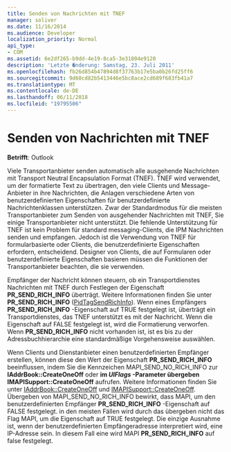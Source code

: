 ```yaml
---
title: Senden von Nachrichten mit TNEF
manager: soliver
ms.date: 11/16/2014
ms.audience: Developer
localization_priority: Normal
api_type:
- COM
ms.assetid: 6e2df265-b9dd-4e19-8ca5-3e31804e9120
description: 'Letzte �nderung: Samstag, 23. Juli 2011'
ms.openlocfilehash: fb26d854b47894d8f37763b17e5ba0b26fd25ff6
ms.sourcegitcommit: 9d60cd82b5413446e5bc8ace2cd689f683fb41a7
ms.translationtype: MT
ms.contentlocale: de-DE
ms.lasthandoff: 06/11/2018
ms.locfileid: "19795506"
---
```

# <a name="sending-messages-with-tnef"></a>Senden von Nachrichten mit TNEF

  
  
**Betrifft**: Outlook 
  
Viele Transportanbieter senden automatisch alle ausgehende Nachrichten mit Transport Neutral Encapsulation Format (TNEF). TNEF wird verwendet, um der formatierte Text zu übertragen, den viele Clients und Message-Anbieter in ihre Nachrichten, die Anlagen verschiedene Arten von benutzerdefinierten Eigenschaften für benutzerdefinierte Nachrichtenklassen unterstützen. Zwar der Standardmodus für die meisten Transportanbieter zum Senden von ausgehender Nachrichten mit TNEF, Sie einige Transportanbieter nicht unterstützt. Die fehlende Unterstützung für TNEF ist kein Problem für standard messaging-Clients, die IPM Nachrichten senden und empfangen. Jedoch ist die Verwendung von TNEF für formularbasierte oder Clients, die benutzerdefinierte Eigenschaften erfordern, entscheidend. Designer von Clients, die auf Formularen oder benutzerdefinierte Eigenschaften basieren müssen die Funktionen der Transportanbieter beachten, die sie verwenden.
  
Empfänger der Nachricht können steuern, ob ein Transportdienstes Nachrichten mit TNEF durch Festlegen der Eigenschaft **PR_SEND_RICH_INFO** überträgt. Weitere Informationen finden Sie unter **PR_SEND_RICH_INFO** ([PidTagSendRichInfo](pidtagsendrichinfo-canonical-property.md)). Wenn eines Empfängers **PR_SEND_RICH_INFO** -Eigenschaft auf TRUE festgelegt ist, überträgt ein Transportdienstes, das TNEF unterstützt es mit der Nachricht. Wenn die Eigenschaft auf FALSE festgelegt ist, wird die Formatierung verworfen. Wenn **PR_SEND_RICH_INFO** nicht vorhanden ist, ist es bis zu der Adressbuchhierarchie eine standardmäßige Vorgehensweise auswählen. 
  
Wenn Clients und Dienstanbieter einen benutzerdefinierten Empfänger erstellen, können diese den Wert der Eigenschaft **PR_SEND_RICH_INFO** beeinflussen, indem Sie die Kennzeichen MAPI_SEND_NO_RICH_INFO zur **IAddrBook::CreateOneOff** oder **im _UlFlags_ -Parameter übergeben IMAPISupport::CreateOneOff** aufrufen. Weitere Informationen finden Sie unter [IAddrBook::CreateOneOff](iaddrbook-createoneoff.md) und [IMAPISupport::CreateOneOff](imapisupport-createoneoff.md). Übergeben von MAPI_SEND_NO_RICH_INFO bewirkt, dass MAPI, um den benutzerdefinierten Empfänger **PR_SEND_RICH_INFO** -Eigenschaft auf FALSE festgelegt. in den meisten Fällen wird durch das übergeben nicht das Flag MAPI, um die Eigenschaft auf TRUE festgelegt. Die einzige Ausnahme ist, wenn der benutzerdefinierten Empfängeradresse interpretiert wird, eine IP-Adresse sein. In diesem Fall eine wird MAPI **PR_SEND_RICH_INFO** auf false festgelegt. 
  

